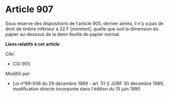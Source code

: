 # Article 907

Sous réserve des dispositions de l'article 905, dernier alinéa, il n'y a pas de droit de timbre inférieur à 32 F [*montant*],
quelle que soit la dimension du papier au-dessous de la demi-feuille de papier normal.

**Liens relatifs à cet article**

_Cite_:

  - CGI 905

_Modifié par_:

  - Loi n°89-936 du 29 décembre 1989 - art. 51 () JORF 30 décembre 1989, modification directe incorporée dans l'édition du 15 juin 1990
